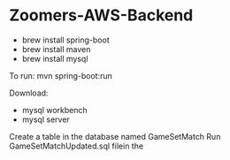 # Zoomers-AWS-Backend
- brew install spring-boot
- brew install maven
- brew install mysql

To run:
mvn spring-boot:run

Download:
- mysql workbench
- mysql server

Create a table in the database named GameSetMatch
Run GameSetMatchUpdated.sql filein the 
